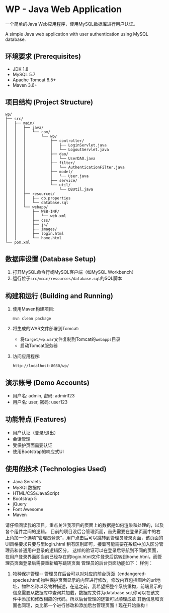 # WP - Java Web Application

一个简单的Java Web应用程序，使用MySQL数据库进行用户认证。

A simple Java web application with user authentication using MySQL database.

## 环境要求 (Prerequisites)

- JDK 1.8
- MySQL 5.7
- Apache Tomcat 8.5+
- Maven 3.6+

## 项目结构 (Project Structure)

```
wp/
├── src/
│   ├── main/
│   │   ├── java/
│   │   │   └── com/
│   │   │       └── wp/
│   │   │           ├── controller/
│   │   │           │   ├── LoginServlet.java
│   │   │           │   └── LogoutServlet.java
│   │   │           ├── dao/
│   │   │           │   └── UserDAO.java
│   │   │           ├── filter/
│   │   │           │   └── AuthenticationFilter.java
│   │   │           ├── model/
│   │   │           │   └── User.java
│   │   │           ├── service/
│   │   │           └── util/
│   │   │               └── DBUtil.java
│   │   ├── resources/
│   │   │   ├── db.properties
│   │   │   └── database.sql
│   │   └── webapp/
│   │       ├── WEB-INF/
│   │       │   └── web.xml
│   │       ├── css/
│   │       ├── js/
│   │       ├── images/
│   │       ├── login.html
│   │       └── home.html
└── pom.xml
```

## 数据库设置 (Database Setup)

1. 打开MySQL命令行或MySQL客户端（如MySQL Workbench）
2. 运行位于`src/main/resources/database.sql`的SQL脚本

## 构建和运行 (Building and Running)

1. 使用Maven构建项目:
   ```
   mvn clean package
   ```

2. 将生成的WAR文件部署到Tomcat:
   - 将`target/wp.war`文件复制到Tomcat的`webapps`目录
   - 启动Tomcat服务器

3. 访问应用程序:
   ```
   http://localhost:8080/wp/
   ```

## 演示账号 (Demo Accounts)

- 用户名: admin, 密码: admin123
- 用户名: user, 密码: user123

## 功能特点 (Features)

- 用户认证（登录/退出）
- 会话管理
- 受保护页面需要认证
- 使用Bootstrap的响应式UI

## 使用的技术 (Technologies Used)

- Java Servlets
- MySQL数据库
- HTML/CSS/JavaScript
- Bootstrap 5
- jQuery
- Font Awesome
- Maven 

请仔细阅读我的项目，重点关注我项目的页面上的数据是如何渲染和处理的，以及各个组件之间的逻辑。
目前的项目没后台管理页面，首先需要在登录页面中的右上角加一个选项”管理员登录“，用户点击后可以跳转到管理员登录页面，该页面的UI风格要求只要与里login.html 稍有区别即可，接着可能需要在系统中加入区分管理员和普通用户登录的逻辑区分，
这样的验证可以在登录后导航到不同的页面，在用户登录界面即当前已经存在的login.html文件登录后跳转到home.html，而管理员页面登录后需要重新编写跳转页面
管理员的后台页面功能如下：
样例：
1. 物种保护管理-- 管理员在后台可以对对应的前台页面（endangered-species.html)物种保护页面显示的内容进行修改，修改内容包括图片的url地址，物种名称以及物种描述，在这之前，我希望把整个系统重构，前端显示的信息需要从数据库中查询并加载，数据库文件为database.sql,你可以在该文件中添加和修改相应的代码。所以后台管理的逻辑可以顺理成章
其他信息和页面也同理，类比第一个进行修改和添加后台管理页面！现在开始重构！